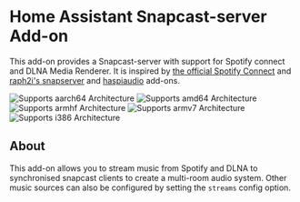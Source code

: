 # Home Assistant Snapcast-server Add-on

This add-on provides a Snapcast-server with support for Spotify connect and DLNA Media Renderer. It is inspired by [the official Spotify Connect](https://github.com/hassio-addons/addon-spotify-connect) and [raph2i's snapserver](https://github.com/raph2i/hassio-addons) and [haspiaudio](https://github.com/wullewatz/home-assistant-addons) add-ons.

![Supports aarch64 Architecture][aarch64-shield]
![Supports amd64 Architecture][amd64-shield]
![Supports armhf Architecture][armhf-shield]
![Supports armv7 Architecture][armv7-shield]
![Supports i386 Architecture][i386-shield]

## About

This add-on allows you to stream music from Spotify and DLNA to synchronised snapcast clients to create a multi-room audio system. Other music sources can also be configured by setting the `streams` config option.

[aarch64-shield]: https://img.shields.io/badge/aarch64-yes-green.svg
[amd64-shield]: https://img.shields.io/badge/amd64-yes-green.svg
[armhf-shield]: https://img.shields.io/badge/armhf-no-red.svg
[armv7-shield]: https://img.shields.io/badge/armv7-no-red.svg
[i386-shield]: https://img.shields.io/badge/i386-no-red.svg
